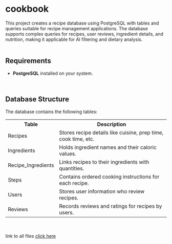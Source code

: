 # cookbook

This project creates a recipe database using PostgreSQL with tables and queries suitable for recipe management applications. The database supports complex queries for recipes, user reviews, ingredient details, and nutrition, making it applicable for AI filtering and dietary analysis.
<br>
<br>

## Requirements

- **PostgreSQL** installed on your system.

<br>

## Database Structure

The database contains the following tables:

<table>
  <tr>
    <th>Table</th>
    <th>Description</th>
  </tr>
    <tr><td>Recipes</td><td>Stores recipe details like cuisine, prep time, cook time, etc.</td></tr>
    <tr><td>Ingredients</td><td>Holds ingredient names and their caloric values.</td></tr>
    <tr><td>Recipe_Ingredients</td> <td>Links recipes to their ingredients with quantities.</td></tr>
    <tr><td>Steps</td><td>Contains ordered cooking instructions for each recipe.</td></tr>
    <tr><td>Users</td> <td>Stores user information who review recipes.</td></tr>
    <tr><td>Reviews</td><td>Records reviews and ratings for recipes by users.</td> </tr>
</table>

<br><br>
link to all files [click here](https://drive.google.com/drive/folders/16iXHWjDaRA4SsXj58qSKz5y5Nnk2nyKc?usp=drive_link)
